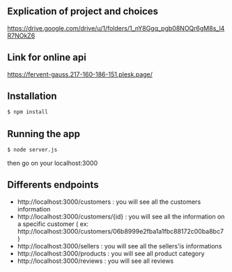 ## Explication of project and choices

https://drive.google.com/drive/u/1/folders/1_nY8Ggq_pgb08NOQr6gM8s_l4R7NOkZ6

## Link for online api

https://fervent-gauss.217-160-186-151.plesk.page/


## Installation

```bash
$ npm install
```

## Running the app

```bash
$ node server.js
```

then go on your localhost:3000

## Differents endpoints

- http://localhost:3000/customers : you will see all the customers information
- http://localhost:3000/customers/{id} : you will see all the information on a specific customer ( ex: http://localhost:3000/customers/06b8999e2fba1a1fbc88172c00ba8bc7 )
- http://localhost:3000/sellers : you will see all the sellers'is informations
- http://localhost:3000/products : you will see all product category
- http://localhost:3000/reviews : you will see all reviews



